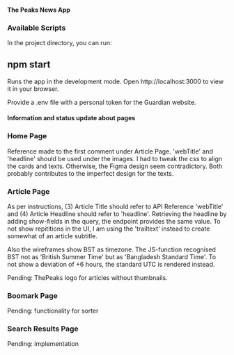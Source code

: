#### The Peaks News App

### Available Scripts

In the project directory, you can run:

## npm start

Runs the app in the development mode.
Open http://localhost:3000 to view it in your browser.

Provide a .env file with a personal token for the Guardian website.

#### Information and status update about pages

### Home Page

Reference made to the first comment under Article Page. 'webTitle' and 'headline' should be used under the images. I had to tweak the css to align the cards and texts.
Otherwise, the Figma design seem contradictory. Both probably contributes to the imperfect design for the texts.

### Article Page

As per instructions, (3) Article Title should refer to API Reference 'webTitle' and (4) Article Headline should refer to 'headline'. Retrieving the headline by adding show-fields in the query, the endpoint provides the same value.
To not show repititions in the UI, I am using the 'trailtext' instead to create somewhat of an article subtitle.

Also the wireframes show BST as timezone. The JS-function recognised BST not as 'British Summer Time' but as 'Bangladesh Standard Time'.
To not show a deviation of +6 hours, the standard UTC is rendered instead.

Pending: ThePeaks logo for articles without thumbnails.

### Boomark Page

Pending: functionality for sorter

### Search Results Page

Pending: implementation
